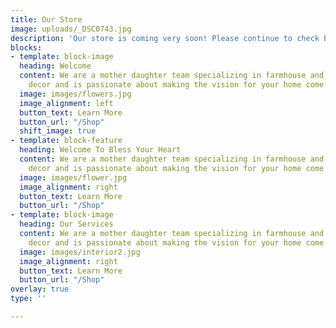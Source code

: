 ```yaml
---
title: Our Store
image: uploads/_DSC0743.jpg
description: 'Our store is coming very soon! Please continue to check back for updates! '
blocks:
- template: block-image
  heading: Welcome
  content: We are a mother daughter team specializing in farmhouse and french country
    decor and is passionate about making the vision for your home come true!
  image: images/flowers.jpg
  image_alignment: left
  button_text: Learn More
  button_url: "/Shop"
  shift_image: true
- template: block-feature
  heading: Welcome To Bless Your Heart
  content: We are a mother daughter team specializing in farmhouse and french country
    decor and is passionate about making the vision for your home come true!
  image: images/flower.jpg
  image_alignment: right
  button_text: Learn More
  button_url: "/Shop"
- template: block-image
  heading: Our Services
  content: We are a mother daughter team specializing in farmhouse and french country
    decor and is passionate about making the vision for your home come true!
  image: images/interior2.jpg
  image_alignment: right
  button_text: Learn More
  button_url: "/Shop"
overlay: true
type: ''

---
```

